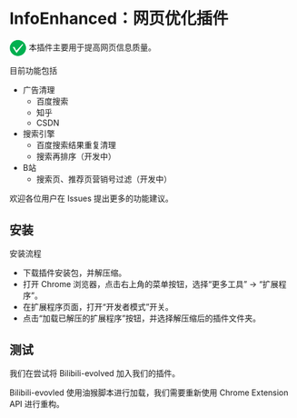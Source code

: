 # InfoEnhanced：网页优化插件

<img src="static\images\icon1.png" width = "30" alt="logo" align=center>
本插件主要用于提高网页信息质量。

目前功能包括

- 广告清理
  - 百度搜索
  - 知乎
  - CSDN
- 搜索引擎
  - 百度搜索结果重复清理
  - 搜索再排序（开发中）
- B站
  - 搜索页、推荐页营销号过滤（开发中）

欢迎各位用户在 Issues 提出更多的功能建议。

## 安装

安装流程

- 下载插件安装包，并解压缩。
- 打开 Chrome 浏览器，点击右上角的菜单按钮，选择“更多工具” -> “扩展程序”。
- 在扩展程序页面，打开“开发者模式”开关。
- 点击“加载已解压的扩展程序”按钮，并选择解压缩后的插件文件夹。

## 测试

我们在尝试将 Bilibili-evolved 加入我们的插件。

Bilibili-evovled 使用油猴脚本进行加载，我们需要重新使用 Chrome Extension API 进行重构。